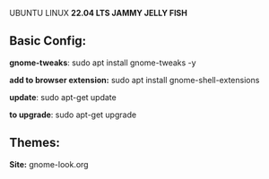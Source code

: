 UBUNTU LINUX **22.04 LTS JAMMY JELLY FISH**

Basic Config:
--------------
**gnome-tweaks**: sudo apt install gnome-tweaks -y

**add to browser extension:** sudo apt install gnome-shell-extensions

**update**: sudo apt-get update

**to upgrade**: sudo apt-get upgrade

Themes:
-------
**Site:** gnome-look.org





